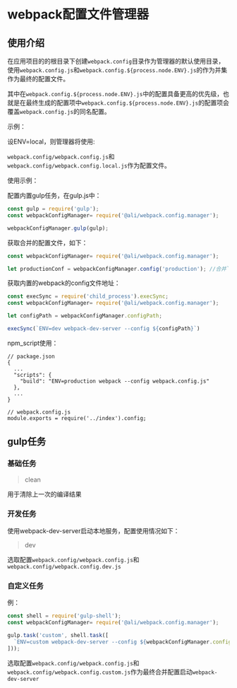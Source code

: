 # webpack配置文件管理器

## 使用介绍

在应用项目的的根目录下创建`webpack.config`目录作为管理器的默认使用目录，使用`webpack.config.js`和`webpack.config.${process.node.ENV}.js`的作为并集作为最终的配置文件。

其中在`webpack.config.${process.node.ENV}.js`中的配置具备更高的优先级，也就是在最终生成的配置项中`webpack.config.${process.node.ENV}.js`的配置项会覆盖`webpack.config.js`的同名配置。

示例：

设ENV=local，则管理器将使用:

`webpack.config/webpack.config.js`和`webpack.config/webpack.config.local.js`作为配置文件。

使用示例：

配置内置gulp任务，在gulp.js中：

```javascript
const gulp = require('gulp');
const webpackConfigManager= require('@ali/webpack.config.manager');

webpackConfigManager.gulp(gulp);
```

获取合并的配置文件，如下：

```javascript
const webpackConfigManager= require('@ali/webpack.config.manager');

let productionConf = webpackConfigManager.config('production'); //合并`webpack.config/webpack.config.js`和`webpack.config/webpack.config.production.js`
```

获取内置的webpack的config文件地址：

```javascript
const execSync = require('child_process').execSync;
const webpackConfigManager= require('@ali/webpack.config.manager');

let configPath = webpackConfigManager.configPath;

execSync(`ENV=dev webpack-dev-server --config ${configPath}`)
```

npm_script使用：

```
// package.json
{
  ...
  "scripts": {
    "build": "ENV=production webpack --config webpack.config.js"
  },
  ...
}

// webpack.config.js
module.exports = require('../index').config;

```

## gulp任务

### 基础任务

> clean

用于清除上一次的编译结果

### 开发任务

使用webpack-dev-server启动本地服务，配置使用情况如下：

> dev

选取配置`webpack.config/webpack.config.js`和`webpack.config/webpack.config.dev.js`

### 自定义任务

例：

```javascript
const shell = require('gulp-shell');
const webpackConfigManager= require('@ali/webpack.config.manager');

gulp.task('custom', shell.task([
  `ENV=custom webpack-dev-server --config ${webpackConfigManager.configPath}`
]));

```

选取配置`webpack.config/webpack.config.js`和`webpack.config/webpack.config.custom.js`作为最终合并配置启动`webpack-dev-server`
